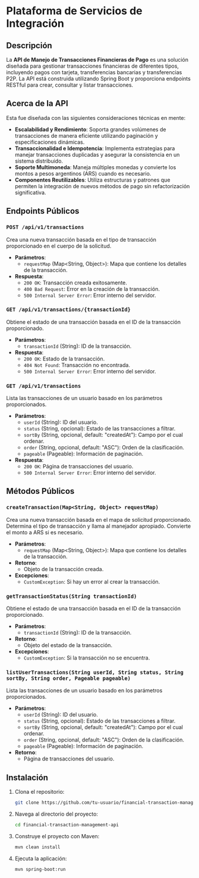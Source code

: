 # Plataforma de Servicios de Integración

## Descripción

La **API de Manejo de Transacciones Financieras de Pago** es una solución diseñada para gestionar transacciones financieras de diferentes tipos, incluyendo pagos con tarjeta, transferencias bancarias y transferencias P2P. La API está construida utilizando Spring Boot y proporciona endpoints RESTful para crear, consultar y listar transacciones.

## Acerca de la API

Esta fue diseñada con las siguientes consideraciones técnicas en mente:
- **Escalabilidad y Rendimiento**: Soporta grandes volúmenes de transacciones de manera eficiente utilizando paginación y especificaciones dinámicas.
- **Transaccionalidad e Idempotencia**: Implementa estrategias para manejar transacciones duplicadas y asegurar la consistencia en un sistema distribuido.
- **Soporte Multimoneda**: Maneja múltiples monedas y convierte los montos a pesos argentinos (ARS) cuando es necesario.
- **Componentes Reutilizables**: Utiliza estructuras y patrones que permiten la integración de nuevos métodos de pago sin refactorización significativa.

## Endpoints Públicos

### `POST /api/v1/transactions`

Crea una nueva transacción basada en el tipo de transacción proporcionado en el cuerpo de la solicitud.

- **Parámetros**:
    - `requestMap` (Map<String, Object>): Mapa que contiene los detalles de la transacción.
- **Respuesta**:
    - `200 OK`: Transacción creada exitosamente.
    - `400 Bad Request`: Error en la creación de la transacción.
    - `500 Internal Server Error`: Error interno del servidor.

### `GET /api/v1/transactions/{transactionId}`

Obtiene el estado de una transacción basada en el ID de la transacción proporcionado.

- **Parámetros**:
    - `transactionId` (String): ID de la transacción.
- **Respuesta**:
    - `200 OK`: Estado de la transacción.
    - `404 Not Found`: Transacción no encontrada.
    - `500 Internal Server Error`: Error interno del servidor.

### `GET /api/v1/transactions`

Lista las transacciones de un usuario basado en los parámetros proporcionados.

- **Parámetros**:
    - `userId` (String): ID del usuario.
    - `status` (String, opcional): Estado de las transacciones a filtrar.
    - `sortBy` (String, opcional, default: "createdAt"): Campo por el cual ordenar.
    - `order` (String, opcional, default: "ASC"): Orden de la clasificación.
    - `pageable` (Pageable): Información de paginación.
- **Respuesta**:
    - `200 OK`: Página de transacciones del usuario.
    - `500 Internal Server Error`: Error interno del servidor.

## Métodos Públicos

### `createTransaction(Map<String, Object> requestMap)`

Crea una nueva transacción basada en el mapa de solicitud proporcionado. Determina el tipo de transacción y llama al manejador apropiado. Convierte el monto a ARS si es necesario.

- **Parámetros**:
    - `requestMap` (Map<String, Object>): Mapa que contiene los detalles de la transacción.
- **Retorno**:
    - Objeto de la transacción creada.
- **Excepciones**:
    - `CustomException`: Si hay un error al crear la transacción.

### `getTransactionStatus(String transactionId)`

Obtiene el estado de una transacción basada en el ID de la transacción proporcionado.

- **Parámetros**:
    - `transactionId` (String): ID de la transacción.
- **Retorno**:
    - Objeto del estado de la transacción.
- **Excepciones**:
    - `CustomException`: Si la transacción no se encuentra.

### `listUserTransactions(String userId, String status, String sortBy, String order, Pageable pageable)`

Lista las transacciones de un usuario basado en los parámetros proporcionados.

- **Parámetros**:
    - `userId` (String): ID del usuario.
    - `status` (String, opcional): Estado de las transacciones a filtrar.
    - `sortBy` (String, opcional, default: "createdAt"): Campo por el cual ordenar.
    - `order` (String, opcional, default: "ASC"): Orden de la clasificación.
    - `pageable` (Pageable): Información de paginación.
- **Retorno**:
    - Página de transacciones del usuario.

## Instalación

1. Clona el repositorio:
   ```bash
   git clone https://github.com/tu-usuario/financial-transaction-management-api.git

2. Navega al directorio del proyecto:
    ```bash
    cd financial-transaction-management-api

3. Construye el proyecto con Maven:
    ```bash
    mvn clean install
 
4. Ejecuta la aplicación:
    ```bash
    mvn spring-boot:run

